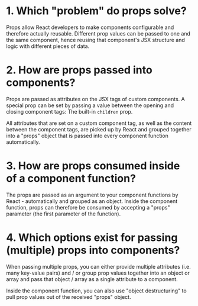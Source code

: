 # 1. Which "problem" do props solve?

Props allow React developers to make components configurable and therefore actually reusable. Different prop values can be passed to one and the same component, hence reusing that component's JSX structure and logic with different pieces of data.

# 2. How are props passed into components?

Props are passed as attributes on the JSX tags of custom components. A special prop can be set by passing a value between the opening and closing component tags: The built-in `children` prop.

All attributes that are set on a custom component tag, as well as the content between the component tags, are picked up by React and grouped together into a "props" object that is passed into every component function automatically.

# 3. How are props consumed inside of a component function?

The props are passed as an argument to your component functions by React - automatically and grouped as an object. Inside the component function, props can therefore be consumed by accepting a "props" parameter (the first parameter of the function).

# 4. Which options exist for passing (multiple) props into components?

When passing multiple props, you can either provide multiple attributes (i.e. many key-value pairs) and / or group prop values together into an object or array and pass that object / array as a single attribute to a component.

Inside the component function, you can also use "object destructuring" to pull prop values out of the received "props" object.
